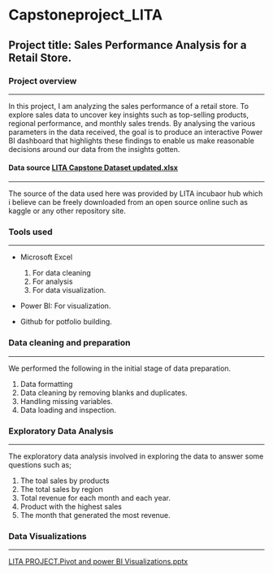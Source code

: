 # Capstoneproject_LITA

## Project title: Sales Performance Analysis for a Retail Store.

### Project overview
---
In this project, I am analyzing the sales performance of a retail store. To explore sales data to uncover key insights such as top-selling products, regional performance, and monthly sales trends. By analysing the various parameters in the data received, the goal is to produce an interactive Power BI dashboard that highlights these findings to enable us make reasonable decisions around our data from the insights gotten.

#### Data source [LITA Capstone Dataset updated.xlsx](https://github.com/user-attachments/files/17654035/LITA.Capstone.Dataset.updated.xls)
---
The source of the data used here was provided by LITA incubaor hub which i believe can be freely downloaded from an open source online such as kaggle or any other repository site.

### Tools used
---
- Microsoft Excel
    1. For data cleaning
    2. For analysis
    3. For data visualization.

- Power BI: For visualization.
- Github for potfolio building.

### Data cleaning and preparation
---
We performed the following in the initial stage of data preparation.
  1. Data formatting
  2. Data cleaning by removing blanks and duplicates.
  3. Handling missing variables.
  4. Data loading and inspection.

### Exploratory Data Analysis
---
The exploratory data analysis involved in exploring the data to answer some questions such as;
  1. The toal sales by products
  2. The total sales by region
  3. Total revenue for each month and each year.
  4. Product with the highest sales
  5. The month that generated the most revenue.

### Data Visualizations
---
[LITA PROJECT.Pivot and power BI Visualizations.pptx](https://github.com/user-attachments/files/17653965/LITA.PROJECT.Pivot.and.power.BI.Visualizations.pptx)

